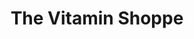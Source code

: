 ---
title: "The Vitamin Shoppe"
url: /fort-smith/the-vitamin-shoppe/
shop: nutrition supplements
---